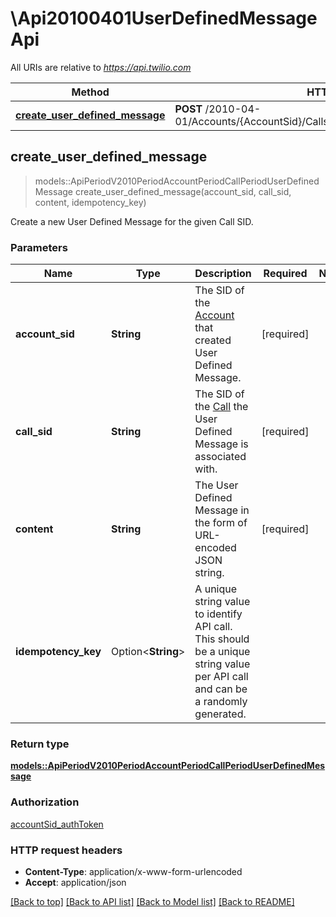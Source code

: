 # \Api20100401UserDefinedMessageApi

All URIs are relative to *https://api.twilio.com*

Method | HTTP request | Description
------------- | ------------- | -------------
[**create_user_defined_message**](Api20100401UserDefinedMessageApi.md#create_user_defined_message) | **POST** /2010-04-01/Accounts/{AccountSid}/Calls/{CallSid}/UserDefinedMessages.json | 



## create_user_defined_message

> models::ApiPeriodV2010PeriodAccountPeriodCallPeriodUserDefinedMessage create_user_defined_message(account_sid, call_sid, content, idempotency_key)


Create a new User Defined Message for the given Call SID.

### Parameters


Name | Type | Description  | Required | Notes
------------- | ------------- | ------------- | ------------- | -------------
**account_sid** | **String** | The SID of the [Account](https://www.twilio.com/docs/iam/api/account) that created User Defined Message. | [required] |
**call_sid** | **String** | The SID of the [Call](https://www.twilio.com/docs/voice/api/call-resource) the User Defined Message is associated with. | [required] |
**content** | **String** | The User Defined Message in the form of URL-encoded JSON string. | [required] |
**idempotency_key** | Option<**String**> | A unique string value to identify API call. This should be a unique string value per API call and can be a randomly generated. |  |

### Return type

[**models::ApiPeriodV2010PeriodAccountPeriodCallPeriodUserDefinedMessage**](api.v2010.account.call.user_defined_message.md)

### Authorization

[accountSid_authToken](../README.md#accountSid_authToken)

### HTTP request headers

- **Content-Type**: application/x-www-form-urlencoded
- **Accept**: application/json

[[Back to top]](#) [[Back to API list]](../README.md#documentation-for-api-endpoints) [[Back to Model list]](../README.md#documentation-for-models) [[Back to README]](../README.md)

